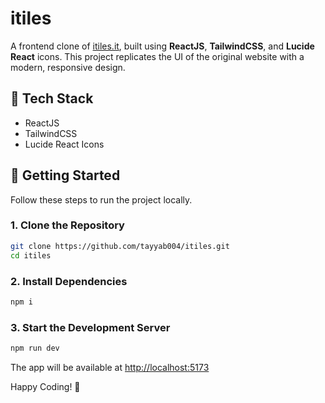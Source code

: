 # itiles

A frontend clone of [itiles.it](https://itiles.it), built using **ReactJS**, **TailwindCSS**, and **Lucide React** icons. This project replicates the UI of the original website with a modern, responsive design.

## 🔧 Tech Stack

- ReactJS  
- TailwindCSS  
- Lucide React Icons

## 🚀 Getting Started

Follow these steps to run the project locally.

### 1. Clone the Repository

```bash
git clone https://github.com/tayyab004/itiles.git
cd itiles
```

### 2. Install Dependencies

```bash
npm i
```

### 3. Start the Development Server

```bash
npm run dev
```

The app will be available at [http://localhost:5173](http://localhost:5173)

Happy Coding! 🥂
